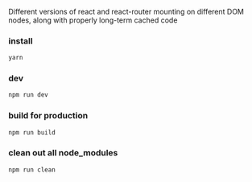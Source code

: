 Different versions of react and react-router mounting on different DOM nodes, along with properly long-term cached code

### install
```bash
yarn
```
### dev
```bash
npm run dev
```
### build for production
```bash
npm run build
```
### clean out all node_modules
```bash
npm run clean
```
